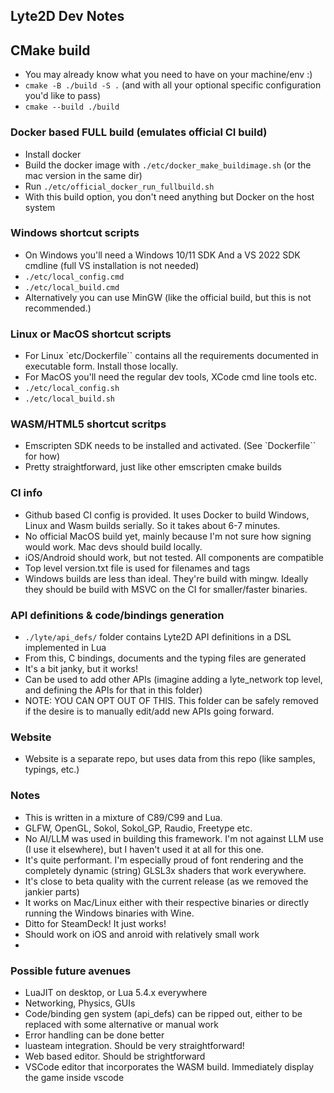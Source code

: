 ## Lyte2D Dev Notes

## CMake build
- You may already know what you need to have on your machine/env :)
- `cmake -B ./build -S .` (and with all your optional specific configuration you'd like to pass)
- `cmake --build ./build`

### Docker based FULL build (emulates official CI build)
- Install docker
- Build the docker image with `./etc/docker_make_buildimage.sh` (or the mac version in the same dir)
- Run `./etc/official_docker_run_fullbuild.sh`
- With this build option, you don't need anything but Docker on the host system

### Windows shortcut scripts
- On Windows you'll need a Windows 10/11 SDK And a VS 2022 SDK cmdline (full VS installation is not needed)
- `./etc/local_config.cmd`
- `./etc/local_build.cmd`
- Alternatively you can use MinGW (like the official build, but this is not recommended.)

### Linux or MacOS shortcut scripts
- For Linux `etc/Dockerfile`` contains all the requirements documented in executable form. Install those locally.
- For MacOS you'll need the regular dev tools, XCode cmd line tools etc.
- `./etc/local_config.sh`
- `./etc/local_build.sh`

### WASM/HTML5 shortcut scritps
- Emscripten SDK needs to be installed and activated. (See `Dockerfile`` for how)
- Pretty straightforward, just like other emscripten cmake builds

### CI info
- Github based CI config is provided. It uses Docker to build Windows, Linux and Wasm builds serially. So it takes about 6-7 minutes.
- No official MacOS build yet, mainly because I'm not sure how signing would work. Mac devs should build locally.
- iOS/Android should work, but not tested. All components are compatible
- Top level version.txt file is used for filenames and tags
- Windows builds are less than ideal. They're build with mingw. Ideally they should be build with MSVC on the CI for smaller/faster binaries.

### API definitions & code/bindings generation
- `./lyte/api_defs/` folder contains Lyte2D API definitions in a DSL implemented in Lua
- From this, C bindings, documents and the typing files are generated
- It's a bit janky, but it works!
- Can be used to add other APIs (imagine adding a lyte_network top level, and defining the APIs for that in this folder)
- NOTE: YOU CAN OPT OUT OF THIS.  This folder can be safely removed if the desire is to manually edit/add new APIs going forward.

### Website
- Website is a separate repo, but uses data from this repo (like samples, typings, etc.)

### Notes
- This is written in a mixture of C89/C99 and Lua.
- GLFW, OpenGL, Sokol, Sokol_GP, Raudio, Freetype etc.
- No AI/LLM was used in building this framework. I'm not against LLM use (I use it elsewhere), but I haven't used it at all for this one.
- It's quite performant. I'm especially proud of font rendering and the completely dynamic (string) GLSL3x shaders that work everywhere.
- It's close to beta quality with the current release (as we removed the jankier parts)
- It works on Mac/Linux either with their respective binaries or directly running the Windows binaries with Wine.
- Ditto for SteamDeck! It just works!
- Should work on iOS and anroid with relatively small work
-

### Possible future avenues
- LuaJIT on desktop, or Lua 5.4.x everywhere
- Networking, Physics, GUIs
- Code/binding gen system (api_defs) can be ripped out, either to be replaced with some alternative or manual work
- Error handling can be done better
- luasteam integration. Should be very straightforward!
- Web based editor. Should be strightforward
- VSCode editor that incorporates the WASM build. Immediately display the game inside vscode